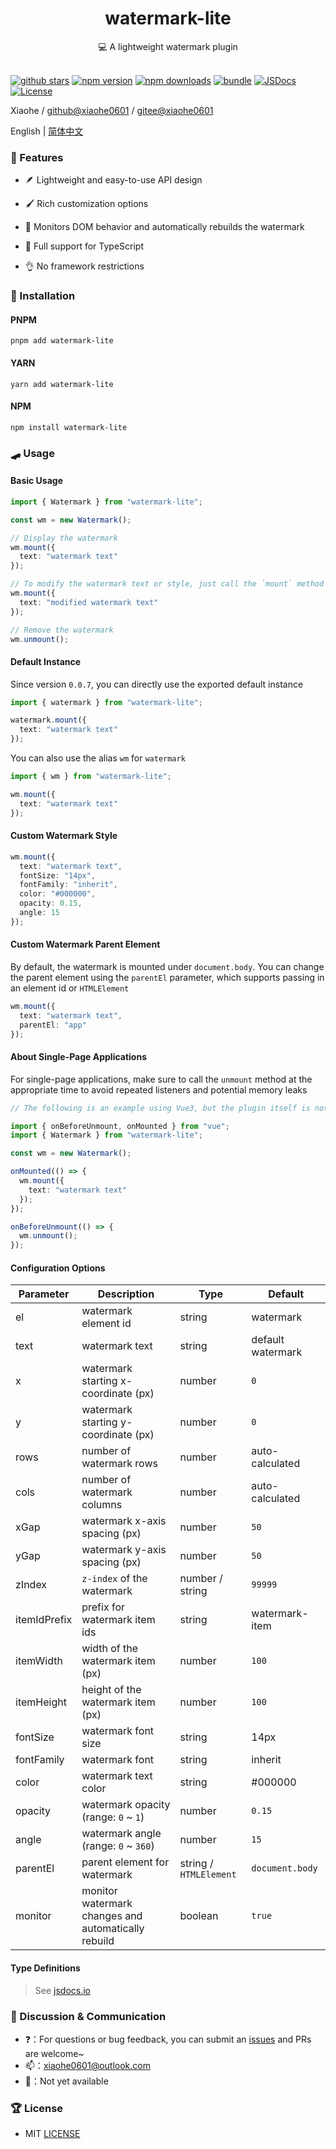 <div align="center">
  <h1>watermark-lite</h1>
  <span>💻 A lightweight watermark plugin</span>
</div>

<br>

[![github stars][github-stars-src]][github-stars-href]
[![npm version][npm-version-src]][npm-version-href]
[![npm downloads][npm-downloads-src]][npm-downloads-href]
[![bundle][bundle-src]][bundle-href]
[![JSDocs][jsdocs-src]][jsdocs-href]
[![License][license-src]][license-href]

Xiaohe / [github@xiaohe0601](https://github.com/xiaohe0601) / [gitee@xiaohe0601](https://gitee.com/xiaohe0601)

English | [简体中文](./readme/README.zh-CN.md)

### 🎉 Features

- 🪶 Lightweight and easy-to-use API design

- 🖌️ Rich customization options

- 🔐 Monitors DOM behavior and automatically rebuilds the watermark

- 🧀 Full support for TypeScript

- 👌 No framework restrictions

### 🚁 Installation

#### PNPM

``` shell
pnpm add watermark-lite
```

#### YARN

``` shell
yarn add watermark-lite
```

#### NPM

``` shell
npm install watermark-lite
```

### 🛹 Usage

#### Basic Usage

```ts
import { Watermark } from "watermark-lite";

const wm = new Watermark();

// Display the watermark
wm.mount({
  text: "watermark text"
});

// To modify the watermark text or style, just call the `mount` method again
wm.mount({
  text: "modified watermark text"
});

// Remove the watermark
wm.unmount();
```

#### Default Instance

Since version `0.0.7`, you can directly use the exported default instance

```ts
import { watermark } from "watermark-lite";

watermark.mount({
  text: "watermark text"
});
```

You can also use the alias `wm` for `watermark`

```ts
import { wm } from "watermark-lite";

wm.mount({
  text: "watermark text"
});
```

#### Custom Watermark Style

```ts
wm.mount({
  text: "watermark text",
  fontSize: "14px",
  fontFamily: "inherit",
  color: "#000000",
  opacity: 0.15,
  angle: 15
});
```

#### Custom Watermark Parent Element

By default, the watermark is mounted under `document.body`. You can change the parent element using the `parentEl`
parameter, which supports passing in an element id or `HTMLElement`

```ts
wm.mount({
  text: "watermark text",
  parentEl: "app"
});
```

#### About Single-Page Applications

For single-page applications, make sure to call the `unmount` method at the appropriate time
to avoid repeated listeners and potential memory leaks

```ts
// The following is an example using Vue3, but the plugin itself is not limited to any framework

import { onBeforeUnmount, onMounted } from "vue";
import { Watermark } from "watermark-lite";

const wm = new Watermark();

onMounted(() => {
  wm.mount({
    text: "watermark text"
  });
});

onBeforeUnmount(() => {
  wm.unmount();
});
```

#### Configuration Options

| Parameter    | Description                                         | Type                   | Default           |
|--------------|-----------------------------------------------------|------------------------|-------------------|
| el           | watermark element id                                | string                 | watermark         |
| text         | watermark text                                      | string                 | default watermark |
| x            | watermark starting x-coordinate (px)                | number                 | `0`               |
| y            | watermark starting y-coordinate (px)                | number                 | `0`               |
| rows         | number of watermark rows                            | number                 | auto-calculated   |
| cols         | number of watermark columns                         | number                 | auto-calculated   |
| xGap         | watermark x-axis spacing (px)                       | number                 | `50`              |
| yGap         | watermark y-axis spacing (px)                       | number                 | `50`              |
| zIndex       | `z-index` of the watermark                          | number / string        | `99999`           |
| itemIdPrefix | prefix for watermark item ids                       | string                 | watermark-item    |
| itemWidth    | width of the watermark item (px)                    | number                 | `100`             |
| itemHeight   | height of the watermark item (px)                   | number                 | `100`             |
| fontSize     | watermark font size                                 | string                 | 14px              |
| fontFamily   | watermark font                                      | string                 | inherit           |
| color        | watermark text color                                | string                 | #000000           |
| opacity      | watermark opacity (range: `0` ~ `1`)                | number                 | `0.15`            |
| angle        | watermark angle (range: `0` ~ `360`)                | number                 | `15`              |
| parentEl     | parent element for watermark                        | string / `HTMLElement` | `document.body`   |
| monitor      | monitor watermark changes and automatically rebuild | boolean                | `true`            |

#### Type Definitions

> See [jsdocs.io](https://www.jsdocs.io/package/watermark-lite)

### 🐶 Discussion & Communication

- ❓：For questions or bug feedback, you can submit an [issues](https://github.com/xiaohe0601/watermark-lite/issues)
  and PRs are welcome~
- 📫：[xiaohe0601@outlook.com](mailto:xiaohe0601@outlook.com)
- 🐧：Not yet available

### 🏆 License

- MIT [LICENSE](./LICENSE)

<!-- Badges -->

[github-stars-src]: https://img.shields.io/github/stars/xiaohe0601/watermark-lite?style=flat&colorA=080f12&colorB=1fa669&logo=GitHub

[github-stars-href]: https://github.com/xiaohe0601/watermark-lite

[npm-version-src]: https://img.shields.io/npm/v/watermark-lite?style=flat&colorA=080f12&colorB=1fa669

[npm-version-href]: https://npmjs.com/package/watermark-lite

[npm-downloads-src]: https://img.shields.io/npm/dm/watermark-lite?style=flat&colorA=080f12&colorB=1fa669

[npm-downloads-href]: https://npmjs.com/package/watermark-lite

[bundle-src]: https://img.shields.io/bundlephobia/minzip/watermark-lite?style=flat&colorA=080f12&colorB=1fa669&label=minzip

[bundle-href]: https://bundlephobia.com/result?p=watermark-lite

[jsdocs-src]: https://img.shields.io/badge/jsdocs-reference-080f12?style=flat&colorA=080f12&colorB=1fa669

[jsdocs-href]: https://www.jsdocs.io/package/watermark-lite

[license-src]: https://img.shields.io/github/license/xiaohe0601/watermark-lite.svg?style=flat&colorA=080f12&colorB=1fa669

[license-href]: https://github.com/xiaohe0601/watermark-lite/blob/main/LICENSE
